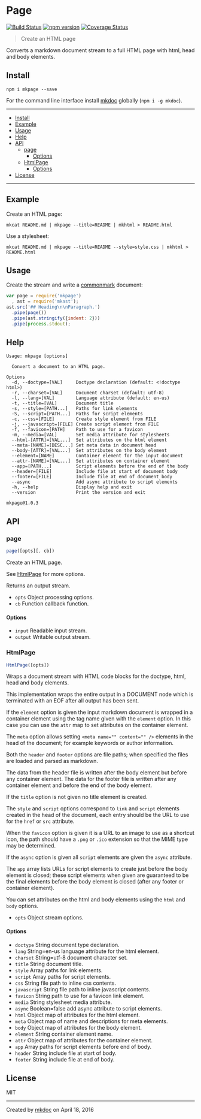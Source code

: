 # Page

[![Build Status](https://travis-ci.org/mkdoc/mkpage.svg?v=3)](https://travis-ci.org/mkdoc/mkpage)
[![npm version](http://img.shields.io/npm/v/mkpage.svg?v=3)](https://npmjs.org/package/mkpage)
[![Coverage Status](https://coveralls.io/repos/mkdoc/mkpage/badge.svg?branch=master&service=github&v=3)](https://coveralls.io/github/mkdoc/mkpage?branch=master)

> Create an HTML page

Converts a markdown document stream to a full HTML page with html, head and body elements.

## Install

```
npm i mkpage --save
```

For the command line interface install [mkdoc][] globally (`npm i -g mkdoc`).

---

- [Install](#install)
- [Example](#example)
- [Usage](#usage)
- [Help](#help)
- [API](#api)
  - [page](#page)
    - [Options](#options)
  - [HtmlPage](#htmlpage)
    - [Options](#options-1)
- [License](#license)

---

## Example

Create an HTML page:

```shell
mkcat README.md | mkpage --title=README | mkhtml > README.html
```

Use a stylesheet:

```shell
mkcat README.md | mkpage --title=README --style=style.css | mkhtml > README.html
```

## Usage

Create the stream and write a [commonmark][] document:

```javascript
var page = require('mkpage')
  , ast = require('mkast');
ast.src('## Heading\n\nParagraph.')
  .pipe(page())
  .pipe(ast.stringify({indent: 2}))
  .pipe(process.stdout);
```

## Help

```
Usage: mkpage [options]

  Convert a document to an HTML page.

Options
  -d, --doctype=[VAL]     Doctype declaration (default: <!doctype html>)
  -r, --charset=[VAL]     Document charset (default: utf-8)
  -l, --lang=[VAL]        Language attribute (default: en-us)
  -t, --title=[VAL]       Document title
  -s, --style=[PATH...]   Paths for link elements
  -S, --script=[PATH...]  Paths for script elements
  -c, --css=[FILE]        Create style element from FILE
  -j, --javascript=[FILE] Create script element from FILE
  -f, --favicon=[PATH]    Path to use for a favicon
  -m, --media=[VAL]       Set media attribute for stylesheets
  --html-[ATTR]=[VAL...]  Set attributes on the html element
  --meta-[NAME]=[DESC...] Set meta data in document head
  --body-[ATTR]=[VAL...]  Set attributes on the body element
  --element=[NAME]        Container element for the input document
  --attr-[NAME]=[VAL...]  Set attributes on container element
  --app=[PATH...]         Script elements before the end of the body
  --header=[FILE]         Include file at start of document body
  --footer=[FILE]         Include file at end of document body
  --async                 Add async attribute to script elements
  -h, --help              Display help and exit
  --version               Print the version and exit

mkpage@1.0.3
```

## API

### page

```javascript
page([opts][, cb])
```

Create an HTML page.

See [HtmlPage](#htmlpage) for more options.

Returns an output stream.

* `opts` Object processing options.
* `cb` Function callback function.

#### Options

* `input` Readable input stream.
* `output` Writable output stream.

### HtmlPage

```javascript
HtmlPage([opts])
```

Wraps a document stream with HTML code blocks for the doctype, html, head
and body elements.

This implementation wraps the entire output in a DOCUMENT node which is
terminated with an EOF after all output has been sent.

If the `element` option is given the input markdown document is wrapped in
a container element using the tag name given with the `element` option. In
this case you can use the `attr` map to set attributes on the container
element.

The `meta` option allows setting `<meta name="" content="" />` elements in
the head of the document; for example keywords or author information.

Both the `header` and `footer` options are file paths; when specified the
files are loaded and parsed as markdown.

The data from the header file is written after the body element but before
any container element. The data for the footer file is written after any
container element and before the end of the body element.

If the `title` option is not given no title element is created.

The `style` and `script` options correspond to `link` and `script` elements
created in the head of the document, each entry should be the URL to use
for the `href` or `src` attribute.

When the `favicon` option is given it is a URL to an image to use as a
shortcut icon, the path should have a `.png` or `.ico` extension so that
the MIME type may be determined.

If the `async` option is given all `script` elements are given the `async`
attribute.

The `app` array lists URLs for script elements to create just before the
body element is closed; these script elements when given are guaranteed to
be the final elements before the body element is closed (after any footer
or container element).

You can set attributes on the html and body elements using the `html` and
`body` options.

* `opts` Object stream options.

#### Options

* `doctype` String document type declaration.
* `lang` String=en-us language attribute for the html element.
* `charset` String=utf-8 document character set.
* `title` String document title.
* `style` Array paths for link elements.
* `script` Array paths for script elements.
* `css` String file path to inline css contents.
* `javascript` String file path to inline javascript contents.
* `favicon` String path to use for a favicon link element.
* `media` String stylesheet media attribute.
* `async` Boolean=false add async attribute to script elements.
* `html` Object map of attributes for the html element.
* `meta` Object map of name and descriptions for meta elements.
* `body` Object map of attributes for the body element.
* `element` String container element name.
* `attr` Object map of attributes for the container element.
* `app` Array paths for script elements before end of body.
* `header` String include file at start of body.
* `footer` String include file at end of body.

## License

MIT

---

Created by [mkdoc](https://github.com/mkdoc/mkdoc) on April 18, 2016

[mkdoc]: https://github.com/mkdoc/mkdoc
[mkparse]: https://github.com/mkdoc/mkparse
[commonmark]: http://commonmark.org
[jshint]: http://jshint.com
[jscs]: http://jscs.info

